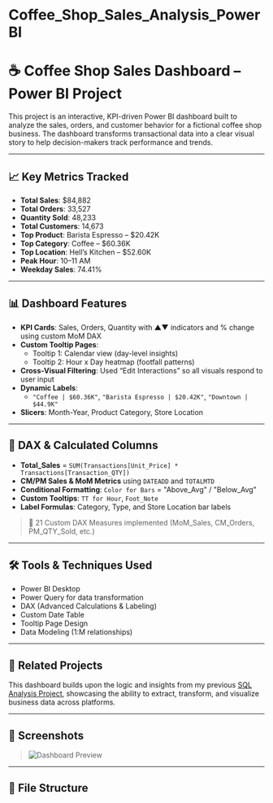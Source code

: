 # Coffee_Shop_Sales_Analysis_PowerBI

# ☕ Coffee Shop Sales Dashboard – Power BI Project

This project is an interactive, KPI-driven Power BI dashboard built to analyze the sales, orders, and customer behavior for a fictional coffee shop business. The dashboard transforms transactional data into a clear visual story to help decision-makers track performance and trends.

---

## 📈 Key Metrics Tracked

- **Total Sales**: $84,882  
- **Total Orders**: 33,527  
- **Quantity Sold**: 48,233  
- **Total Customers**: 14,673  
- **Top Product**: Barista Espresso – $20.42K  
- **Top Category**: Coffee – $60.36K  
- **Top Location**: Hell’s Kitchen – $52.60K  
- **Peak Hour**: 10–11 AM  
- **Weekday Sales**: 74.41%

---

## 📊 Dashboard Features

- **KPI Cards**: Sales, Orders, Quantity with ▲▼ indicators and % change using custom MoM DAX
- **Custom Tooltip Pages**:
  - Tooltip 1: Calendar view (day-level insights)
  - Tooltip 2: Hour x Day heatmap (footfall patterns)
- **Cross-Visual Filtering**: Used “Edit Interactions” so all visuals respond to user input
- **Dynamic Labels**:
  - `"Coffee | $60.36K"`, `"Barista Espresso | $20.42K"`, `"Downtown | $44.9K"`
- **Slicers**: Month-Year, Product Category, Store Location

---

## 🧮 DAX & Calculated Columns

- **Total_Sales** = `SUM(Transactions[Unit_Price] * Transactions[Transaction_QTY])`
- **CM/PM Sales & MoM Metrics** using `DATEADD` and `TOTALMTD`
- **Conditional Formatting**: `Color for Bars` = "Above_Avg" / "Below_Avg"
- **Custom Tooltips**: `TT for Hour`, `Foot_Note`
- **Label Formulas**: Category, Type, and Store Location bar labels

> 🧠 21 Custom DAX Measures implemented (MoM_Sales, CM_Orders, PM_QTY_Sold, etc.)

---

## 🛠 Tools & Techniques Used

- Power BI Desktop  
- Power Query for data transformation  
- DAX (Advanced Calculations & Labeling)  
- Custom Date Table  
- Tooltip Page Design  
- Data Modeling (1:M relationships)

---

## 🔗 Related Projects

This dashboard builds upon the logic and insights from my previous [SQL Analysis Project](#), showcasing the ability to extract, transform, and visualize business data across platforms.

---

## 📌 Screenshots

> ![Dashboard Preview](dashboard-screenshot.png)

---

## 📁 File Structure

